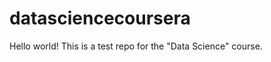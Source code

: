 datasciencecoursera
===================
Hello world!
This is a test repo for the "Data Science" course.
